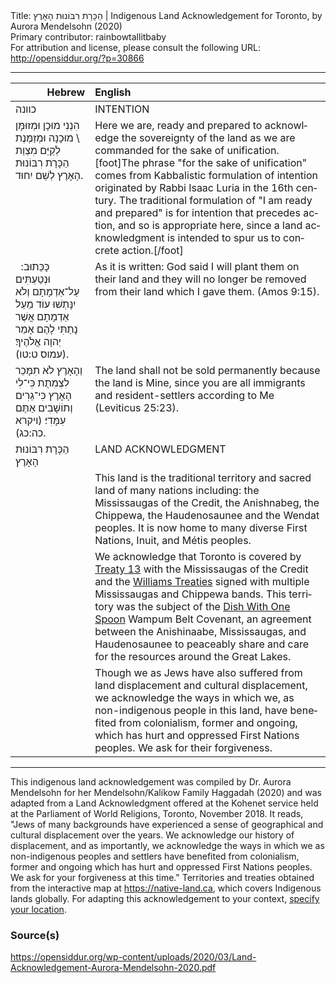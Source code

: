 <html>
<head></head>
<body>
Title: הַכָּרָת רִבּוֹנוּת הָאָרֶץ | Indigenous Land Acknowledgement for Toronto, by Aurora Mendelsohn (2020)<br />
Primary contributor: rainbowtallitbaby<br />
For attribution and license, please consult the following URL: <a href="http://opensiddur.org/?p=30866">http://opensiddur.org/?p=30866</a>
<p />
<hr />

<table style="margin-left: auto;margin-right: auto;" class="draggable">
<thead><tr><th id="x" style="text-align: right;">Hebrew</th><th style="text-align: left;">English</th></tr></thead>
<tbody>
<tr><td style="vertical-align:top;">
<div class="liturgy" lang="he">
כוונה
</span></div></td>
 
<td style="vertical-align:top;">
<div class="english" lang="en">
INTENTION
</div></td></tr>


<tr><td style="vertical-align:top;">
<div class="liturgy" lang="he">
הִנְנִי מוּכָן וּמְזוּמָּן \ מוּכָנָה וּמְזַמֶּנֶת 
לְקַיֵּם מִצְוַת הַכָּרָת רִבּוֹנוּת הָאָרֶץ 
לְשֵׁם יִחוּד.
</span></div></td>
 
<td style="vertical-align:top;">
<div class="english" lang="en">
Here we are, ready and prepared 
to acknowledge the sovereignty of the land as we are commanded 
for the sake of unification.[foot]The phrase "for the sake of unification" comes from Kabbalistic formulation of intention originated by Rabbi Isaac Luria in the 16th century. The traditional formulation of "I am ready and prepared" is for intention that precedes action, and so is appropriate here, since a land acknowledgment is intended to spur us to concrete action.[/foot]
</div></td></tr>


<tr><td style="vertical-align:top;">
<div class="liturgy" lang="he">
כָּכַּתוּב:
&nbsp;
וּנְטַעְתִּים עַל־אַדְמָתָם 
וְלֹא יִנָּתְשׁוּ עוֹד מֵעַל אַדְמָתָם 
אֲשֶׁר נָתַתִּי לָהֶם 
אָמַר יְהוָה אֱלֹהֶיךָ׃ <span class="citation">(עמוס ט:טו)</span>.
</span></div></td>
 
<td style="vertical-align:top;">
<div class="english" lang="en">
As it is written: 
God said 
I will plant them on their land 
and they will no longer be removed from their land 
which I gave them. <span class="citation">(Amos 9:15)</span>.
</div></td></tr>


<tr><td style="vertical-align:top;">
<div class="liturgy" lang="he">
וְהָאָרֶץ לֹא תִמָּכֵר לִצְמִתֻת 
כִּי־לִי הָאָרֶץ 
כִּי־גֵרִים וְתוֹשָׁבִים אַתֶּם 
עִמָּדִי׃ <span class="citation">(ויקרא כה:כג)</span>.
</span></div></td>
 
<td style="vertical-align:top;">
<div class="english" lang="en">
The land shall not be sold permanently 
because the land is Mine, 
since you are all immigrants and resident-settlers 
according to Me <span class="citation">(Leviticus 25:23)</span>.
</div></td></tr>


<tr><td style="vertical-align:top;">
<div class="liturgy" lang="he">
הַכָּרָת רִבּוֹנוּת הָאָרֶץ
</span></div></td>
 
<td style="vertical-align:top;">
<div class="english" lang="en">
LAND ACKNOWLEDGMENT 
</div></td></tr>


<tr><td style="vertical-align:top;">
<div class="liturgy" lang="he">

</span></div></td>
 
<td style="vertical-align:top;">
<div class="english" lang="en">
This land 
is the traditional territory 
and sacred land 
of many nations 
including: 
the Mississaugas of the Credit, 
the Anishnabeg, 
the Chippewa, 
the Haudenosaunee 
and the Wendat peoples. 
It is now home to many diverse First Nations, Inuit, and Métis peoples. 
</div></td></tr>


<tr><td style="vertical-align:top;">
<div class="liturgy" lang="he">

</span></div></td>
 
<td style="vertical-align:top;">
<div class="english" lang="en">
We acknowledge that Toronto is covered 
by <a href="http://mncfn.ca/torontopurchase/">Treaty 13</a> with the Mississaugas of the Credit 
and the <a href="https://www.thecanadianencyclopedia.ca/en/article/williams-treaties">Williams Treaties</a> signed with multiple Mississaugas and Chippewa bands. 
This territory was the subject of the <a href="https://en.wikipedia.org/wiki/Dish_With_One_Spoon">Dish With One Spoon</a> Wampum Belt Covenant, 
an agreement between the Anishinaabe, Mississaugas, and Haudenosaunee 
to peaceably share and care for the resources around the Great Lakes.
</div></td></tr>


<tr><td style="vertical-align:top;">
<div class="liturgy" lang="he">

</span></div></td>
 
<td style="vertical-align:top;">
<div class="english" lang="en">
Though we as Jews have also suffered 
from land displacement 
and cultural displacement, 
we acknowledge 
the ways in which we, 
as non-indigenous people in this land, 
have benefited from colonialism, 
former and ongoing, 
which has hurt and oppressed First Nations peoples. 
We ask for their forgiveness.
</div></td></tr>
</tbody></table>

<hr />

This indigenous land acknowledgement was compiled by Dr. Aurora Mendelsohn for her Mendelsohn/Kalikow Family Haggadah (2020) and was adapted from a Land Acknowledgment offered at the Kohenet service held at the Parliament of World Religions, Toronto, November 2018. It reads, "Jews of many backgrounds have experienced a sense of geographical and cultural displacement over the years. We acknowledge our history of displacement, and as importantly, we acknowledge the ways in which we as non-indigenous peoples and settlers have benefited from colonialism, former and ongoing which has hurt and oppressed First Nations peoples. We ask for your forgiveness at this time." Territories and treaties obtained from the interactive map at <a href="https://native-land.ca">https://native-land.ca</a>, which covers Indigenous lands globally. For adapting this acknowledgement to your context, <a href="https://native-land.ca">specify your location</a>.

<h3>Source(s)</h3>

https://opensiddur.org/wp-content/uploads/2020/03/Land-Acknowledgement-Aurora-Mendelsohn-2020.pdf
</body>
</html>